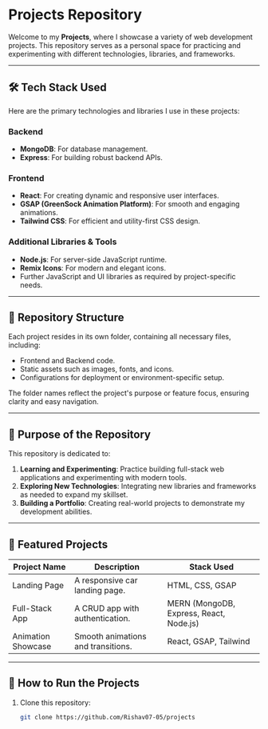 # Projects Repository

Welcome to my **Projects**, where I showcase a variety of web development projects. This repository serves as a personal space for practicing and experimenting with different technologies, libraries, and frameworks.

---

## 🛠️ Tech Stack Used

Here are the primary technologies and libraries I use in these projects:

### Backend
- **MongoDB**: For database management.
- **Express**: For building robust backend APIs.

### Frontend
- **React**: For creating dynamic and responsive user interfaces.
- **GSAP (GreenSock Animation Platform)**: For smooth and engaging animations.
- **Tailwind CSS**: For efficient and utility-first CSS design.

### Additional Libraries & Tools
- **Node.js**: For server-side JavaScript runtime.
- **Remix Icons**: For modern and elegant icons.
- Further JavaScript and UI libraries as required by project-specific needs.

---

## 📁 Repository Structure

Each project resides in its own folder, containing all necessary files, including:

- Frontend and Backend code.
- Static assets such as images, fonts, and icons.
- Configurations for deployment or environment-specific setup.

The folder names reflect the project's purpose or feature focus, ensuring clarity and easy navigation.

---

## 🚀 Purpose of the Repository

This repository is dedicated to:

1. **Learning and Experimenting**: Practice building full-stack web applications and experimenting with modern tools.
2. **Exploring New Technologies**: Integrating new libraries and frameworks as needed to expand my skillset.
3. **Building a Portfolio**: Creating real-world projects to demonstrate my development abilities.

---

## 🌟 Featured Projects

| Project Name | Description                         | Stack Used              |
|--------------|-------------------------------------|-------------------------|
| Landing Page | A responsive car landing page.     | HTML, CSS, GSAP         |
| Full-Stack App | A CRUD app with authentication.  | MERN (MongoDB, Express, React, Node.js) |
| Animation Showcase | Smooth animations and transitions. | React, GSAP, Tailwind  |

---

## 🔗 How to Run the Projects

1. Clone this repository:
   ```bash
   git clone https://github.com/Rishav07-05/projects


